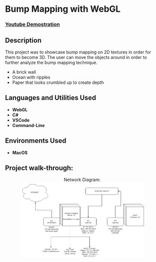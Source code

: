 <h1>Bump Mapping with WebGL</h1>

 ### [Youtube Demostration](https://youtu.be/YRMBwolQdaY)

<h2>Description</h2>

This project was to showcase bump mapping on 2D textures in order for them to become 3D. The user can move the objects around in order to further analyze the bump mapping technique.
  - A brick wall
  - Ocean with ripples
  - Paper that looks crumbled up to create depth

<h2>Languages and Utilities Used</h2>

- <b>WebGL</b>
- <b>C#</b>
- <b>VSCode</b>
- <b>Command-Line</b>

<h2>Environments Used </h2>

- <b>MacOS</b>

<h2>Project walk-through:</h2>

<p align="center"> 
Network Diagram: <br/>
<img src="https://github.com/George-Upton4/ActiveDirectoryLab/blob/main/media/Network_Diagram.drawio.png" height="80%" width="80%" alt="Disk Sanitization Steps"/>
<br />
<br />
<!--
 ```diff
- text in red
+ text in green
! text in orange
# text in gray
@@ text in purple (and bold)@@
```
--!>
